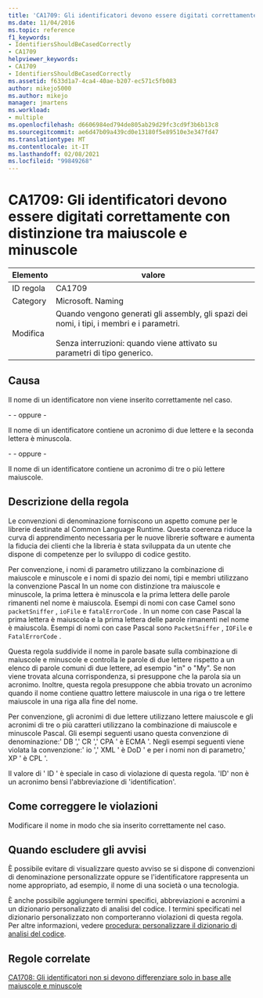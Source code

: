 ```yaml
---
title: 'CA1709: Gli identificatori devono essere digitati correttamente con distinzione tra maiuscole e minuscole'
ms.date: 11/04/2016
ms.topic: reference
f1_keywords:
- IdentifiersShouldBeCasedCorrectly
- CA1709
helpviewer_keywords:
- CA1709
- IdentifiersShouldBeCasedCorrectly
ms.assetid: f633d1a7-4ca4-40ae-b207-ec571c5fb083
author: mikejo5000
ms.author: mikejo
manager: jmartens
ms.workload:
- multiple
ms.openlocfilehash: d6606984ed794de805ab29d29fc3cd9f3b6b13c8
ms.sourcegitcommit: ae6d47b09a439cd0e13180f5e89510e3e347fd47
ms.translationtype: MT
ms.contentlocale: it-IT
ms.lasthandoff: 02/08/2021
ms.locfileid: "99849268"
---
```

# <a name="ca1709-identifiers-should-be-cased-correctly"></a>CA1709: Gli identificatori devono essere digitati correttamente con distinzione tra maiuscole e minuscole

|Elemento|valore|
|-|-|
|ID regola|CA1709|
|Category|Microsoft. Naming|
|Modifica|Quando vengono generati gli assembly, gli spazi dei nomi, i tipi, i membri e i parametri.<br /><br /> Senza interruzioni: quando viene attivato su parametri di tipo generico.|

## <a name="cause"></a>Causa

Il nome di un identificatore non viene inserito correttamente nel caso.

\- - oppure -

Il nome di un identificatore contiene un acronimo di due lettere e la seconda lettera è minuscola.

\- - oppure -

Il nome di un identificatore contiene un acronimo di tre o più lettere maiuscole.

## <a name="rule-description"></a>Descrizione della regola

Le convenzioni di denominazione forniscono un aspetto comune per le librerie destinate al Common Language Runtime. Questa coerenza riduce la curva di apprendimento necessaria per le nuove librerie software e aumenta la fiducia dei clienti che la libreria è stata sviluppata da un utente che dispone di competenze per lo sviluppo di codice gestito.

Per convenzione, i nomi di parametro utilizzano la combinazione di maiuscole e minuscole e i nomi di spazio dei nomi, tipi e membri utilizzano la convenzione Pascal In un nome con distinzione tra maiuscole e minuscole, la prima lettera è minuscola e la prima lettera delle parole rimanenti nel nome è maiuscola. Esempi di nomi con case Camel sono `packetSniffer` , `ioFile` e `fatalErrorCode` . In un nome con case Pascal la prima lettera è maiuscola e la prima lettera delle parole rimanenti nel nome è maiuscola. Esempi di nomi con case Pascal sono `PacketSniffer` , `IOFile` e `FatalErrorCode` .

Questa regola suddivide il nome in parole basate sulla combinazione di maiuscole e minuscole e controlla le parole di due lettere rispetto a un elenco di parole comuni di due lettere, ad esempio "in" o "My". Se non viene trovata alcuna corrispondenza, si presuppone che la parola sia un acronimo. Inoltre, questa regola presuppone che abbia trovato un acronimo quando il nome contiene quattro lettere maiuscole in una riga o tre lettere maiuscole in una riga alla fine del nome.

Per convenzione, gli acronimi di due lettere utilizzano lettere maiuscole e gli acronimi di tre o più caratteri utilizzano la combinazione di maiuscole e minuscole Pascal. Gli esempi seguenti usano questa convenzione di denominazione:' DB ',' CR ',' CPA ' è ECMA '. Negli esempi seguenti viene violata la convenzione:' io ',' XML ' è DoD ' e per i nomi non di parametro,' XP ' è CPL '.

Il valore di ' ID ' è speciale in caso di violazione di questa regola. 'ID' non è un acronimo bensì l'abbreviazione di 'identification'.

## <a name="how-to-fix-violations"></a>Come correggere le violazioni

Modificare il nome in modo che sia inserito correttamente nel caso.

## <a name="when-to-suppress-warnings"></a>Quando escludere gli avvisi

È possibile evitare di visualizzare questo avviso se si dispone di convenzioni di denominazione personalizzate oppure se l'identificatore rappresenta un nome appropriato, ad esempio, il nome di una società o una tecnologia.

È anche possibile aggiungere termini specifici, abbreviazioni e acronimi a un dizionario personalizzato di analisi del codice. I termini specificati nel dizionario personalizzato non comporteranno violazioni di questa regola. Per altre informazioni, vedere [procedura: personalizzare il dizionario di analisi del codice](../code-quality/how-to-customize-the-code-analysis-dictionary.md).

## <a name="related-rules"></a>Regole correlate

[CA1708: Gli identificatori non si devono differenziare solo in base alle maiuscole e minuscole](/dotnet/fundamentals/code-analysis/quality-rules/ca1708)
